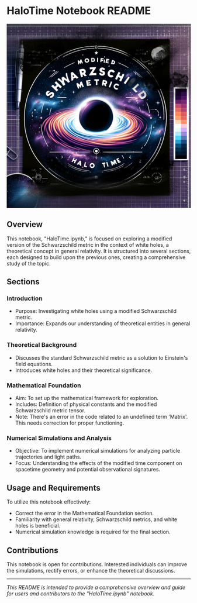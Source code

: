 # HaloTime Notebook README
![logo](https://github.com/HermiTech-LLC/HaloTime/blob/main/IMG_7730.png)

## Overview
This notebook, "HaloTime.ipynb," is focused on exploring a modified version of the Schwarzschild metric in the context of white holes, a theoretical concept in general relativity. It is structured into several sections, each designed to build upon the previous ones, creating a comprehensive study of the topic.

## Sections

### Introduction
- Purpose: Investigating white holes using a modified Schwarzschild metric.
- Importance: Expands our understanding of theoretical entities in general relativity.

### Theoretical Background
- Discusses the standard Schwarzschild metric as a solution to Einstein's field equations.
- Introduces white holes and their theoretical significance.

### Mathematical Foundation
- Aim: To set up the mathematical framework for exploration.
- Includes: Definition of physical constants and the modified Schwarzschild metric tensor.
- Note: There's an error in the code related to an undefined term 'Matrix'. This needs correction for proper functioning.

### Numerical Simulations and Analysis
- Objective: To implement numerical simulations for analyzing particle trajectories and light paths.
- Focus: Understanding the effects of the modified time component on spacetime geometry and potential observational signatures.

## Usage and Requirements
To utilize this notebook effectively:
- Correct the error in the Mathematical Foundation section.
- Familiarity with general relativity, Schwarzschild metrics, and white holes is beneficial.
- Numerical simulation knowledge is required for the final section.

## Contributions
This notebook is open for contributions. Interested individuals can improve the simulations, rectify errors, or enhance the theoretical discussions.

---

*This README is intended to provide a comprehensive overview and guide for users and contributors to the "HaloTime.ipynb" notebook.*
